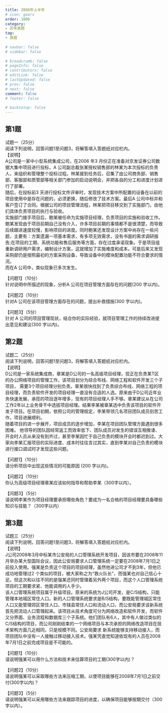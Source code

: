 ```yaml
---  
title: 2008年上半年  
# icon: gears  
order: 1000  
category:  
- 历年真题  
tag:  
- 真题  
  
# navbar: false  
# sidebar: false  
  
# breadcrumb: false  
# pageInfo: false  
# contributors: false  
# editLink: false  
# lastUpdated: false  
# prev: false  
# next: false  
comment: false  
# footer: false  
  
# backtotop: false  
---  
```

## 第1题 ##

试题一（25分）  
阅读下列说明，回答问题1至问题3，将解答填入答题纸对应栏内。  
【说明】  
A公司是一家中小型系统集成公司，在2006 年3 月份正在准备对京发证券公司数据大集中项目进行投标，A 公司副总裁张某授权销售部的林某为本次投标的负责人，来组织和管理整个投标过程。林某接到任务后，召集了由公司商务部、销售部、客服部和质管部等相关部门参加的启动说明会，并把各自的分工和进度计划进行了部署。  
随后，在投标前3 天进行投标文件评审时，发现技术方案中所配置的设备在以前的项目使用中是存在问题的，必须更换，随后修改了技术方案。最后A 公司中标并和客户签订了合同。根据公司的项目管理流程，林某把项目移交到了实施部门，由他们具体负责项目的执行与验收。  
实施部门接手项目后，鲍某被任命为实施项目经理，负责项目的实施和验收工作。鲍某发现由于项目前期自己没有介入，许多项目前期的事情都不是很清楚，而导致后续跟进速度较慢，影响项目的进度。同时鲍某还发现设计方案中尚存在一些问题，主要有：方案遗漏一项基本需求，有多项无效需求，没有书面的需求调研报告;在项目的工期、系统功能和售后服务等方面，存在过度承诺现象。于是项目组重新调研用户需求，编制设计方案，这就增加了实施难度和成本。可是后来又发现采购部仍是按照最初的方案采购设备，导致设备中的模块配置功能不符合要求的情况。  
而在A 公司中，类似现象已多次发生。  
  
【问题1】（10分）  
针对说明中所描述的现象，分析A 公司在项目管理方面存在的问题(200 字以内)。  
  
【问题2】（10分）  
针对A 公司在该项目管理方面存在的问题，提出补救措施(300 字以内)。  
  
【问题3】（5分）  
针对 A 公司的项目管理现状，结合你的实际经验，就项目管理工作的持续改进提出意见和建议(300 字以内)。  


## 第2题 ##

试题二（25分）  
阅读下列说明，回答问题1至问题3，将解答填入答题纸对应栏内。  
【说明】  
D公司是一家系统集成商，章某是D公司的一名高级项目经理，现正在负责某T区的办公网络项目的管理工作，该项目划分为综合布线、网络工程和软件开发三个子项目， 需要3个项目经理分别负责。章某很快找到了负责综合布线、网络工程的项目经理，而负责软件开发的项目经理一直没有合适的人选。原来由于D公司近年业务快速发展，承揽的项目逐年增多，现有的项目经理人手不够。章某建议从在公司工作2年以上业务骨干中选拔项目经理。结果李某被章某选中负责该项目的软件开发子项目。在项目初期，依照公司的管理规定，李某带领几名项目团队成员刻苦工作，项目进展顺利。  
随着项目的进一步展开，项目成员的逐步增加，李某在项目团队管理方面遇到很多困难。 他领导的团队因经常返工而效率低下、团队成员对发生的错误互相推诿、开会时人员从来没有到齐过，甚至李某因忙于自己负责的模块开会时都迟到过。大家向李某汇报项目的实际进度、成本时往往言过其实，直到李某对自己负责的模块进行接口调试时才发现这些问题。  
  
【问题1】（10分）  
请分析项目中出现这些情况的可能原因 (200 字以内)。  
  
【问题2】（10分）  
你认为高级项目经理章某应该如何指导和帮助李某（300字以内）。  
  
【问题3】（5分）  
请说明李某作为项目经理要承担哪些角色？要成为一名合格的项目经理要具备哪些知识与技能？（300字以内）  


## 第3题 ##

试题三（25分）  
阅读下列说明，回答问题1至问题3，将解答填入答题纸对应栏内。  
【说明】  
J公司2008年3月中标某市公安局的人口管理系统开发项目，因该市要在2008年11 月举办某大型国际会议，因此公安局要求人口管理系统一定要在2008年7月1日之前投入使用。强某是负责这个项目的项目经理，虽然他进公司才不到3年，但他已成功地管理过2 个类似的项目，被大家称之为“救火队长”，而强某也对自己信心十足。但这次和以往不同的是强某还同时管理着另外两个项目，而这个人口管理系统项目的工期要求紧、他能调用的人手少。  
该人口管理系统项目属于升级项目。原来的系统为J公司开发，是C/S结构，只能管理本地城区常住人口。新的人口管理系统要求是B/S结构，要既能管理城区常住人口又能管理郊区常住人口、市辖县常住人口和流动人口，而公安局要求该新系统首先把流动人口管理起来。该项目从技术角度可分为网络改造和软件开发，而软件又分界面、业务流程和数据库三个子系统。他们团队有6人，其中有人做过类似的C/S结构的项目，而公司刚刚结束的一个网络项目与本次承担的网络改造项目在技术架构方面几近相同，只是规模不同。公安局要求 新系统能够支持移动接入，而项目团队中没有一人接触过移动接入技术。强某凭直觉知道依现有的人员在2008年7月1日之前完成项目是不可能的。  
  
【问题1】（10分）  
请说明强某可以用什么方法和技术来估算项目的工期(300字以内)？  
  
【问题2】（10分）  
请说明强某可以采取哪些方法来压缩工期，以使项目能够在2008年7月1日之前交付(300字以内)？  
  
【问题3】（5分）  
请说明强某可以采用哪些方法来跟踪项目的进度，以确保项目能够按期交付（300字以内）。  

